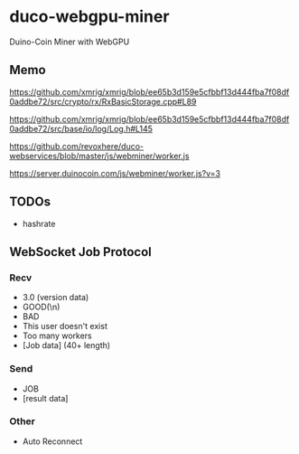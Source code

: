 # duco-webgpu-miner

Duino-Coin Miner with WebGPU

## Memo

https://github.com/xmrig/xmrig/blob/ee65b3d159e5cfbbf13d444fba7f08df0addbe72/src/crypto/rx/RxBasicStorage.cpp#L89

https://github.com/xmrig/xmrig/blob/ee65b3d159e5cfbbf13d444fba7f08df0addbe72/src/base/io/log/Log.h#L145

https://github.com/revoxhere/duco-webservices/blob/master/js/webminer/worker.js

https://server.duinocoin.com/js/webminer/worker.js?v=3

## TODOs

- hashrate

## WebSocket Job Protocol

### Recv

- 3.0 (version data)
- GOOD(\n)
- BAD
- This user doesn't exist
- Too many workers
- [Job data] (40+ length)

### Send

- JOB
- [result data]

### Other

- Auto Reconnect
